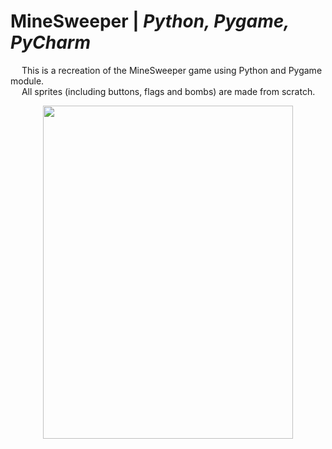 # MineSweeper | _Python, Pygame, PyCharm_

&emsp; This is a recreation of the MineSweeper game using Python and Pygame module. <br />
&emsp; All sprites (including buttons, flags and bombs) are made from scratch. <br />

<p align = "center">
  <img width="400" height="533" src="https://github.com/Razvan48/MineSweeper-written-in-Python/blob/main/Demo/MineSweeperDemo.gif">
</p>


